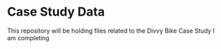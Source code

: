 # Case Study Data
This repository will be holding files related to the Divvy Bike Case Study I am completing
